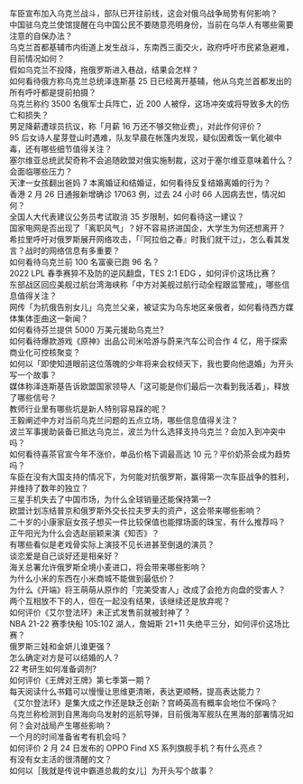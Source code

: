 车臣宣布加入乌克兰战斗，部队已开往前线，这会对俄乌战争局势有何影响？  
中国驻乌克兰使馆提醒在乌中国公民不要随意亮明身份，当前在乌华人有哪些需要注意的自保办法？  
乌克兰首都基辅市内街道上发生战斗，东南西三面交火，政府呼吁市民紧急避难，目前情况如何？  
假如乌克兰不投降，拖俄罗斯进入巷战，结果会怎样？  
如何看待俄方称乌克兰总统泽连斯基 25 日已经离开基辅，他从乌克兰首都发出的所有呼吁都是提前拍摄？  
乌克兰称约 3500 名俄军士兵阵亡，近 200 人被俘，这场冲突或将导致多大的伤亡和损失？  
男足降薪遭球员抗议，称「月薪 16 万还不够交物业费」，对此作何评价？  
95 后女诗人星芽登山时遇难，队友早晨在帐篷内发现，疑似因煮饭一氧化碳中毒，还有哪些细节值得关注？  
塞尔维亚总统武契奇称不会追随欧盟对俄实施制裁，这对于塞尔维亚意味着什么？会面临哪些压力？  
天津一女孩翻出爸妈 7 本离婚证和结婚证，如何看待反复结婚离婚的行为？  
香港 2 月 26 日通报新增确诊 17063 例，过去 24 小时 66 人因病去世，情况如何？  
全国人大代表建议公务员考试取消 35 岁限制，如何看待这一建议？  
国家电网是否出现了「离职风气」？好不容易挤进国企，大学生为何还想离开？  
希拉里呼吁对俄罗斯展开网络攻击，「『阿拉伯之春』时我们就干过」，怎么看其发言？战时的网络信息有多重要？  
如何看待乌克兰前 100 名富豪已跑 96 名？  
2022 LPL 春季赛猝不及防的逆风翻盘，TES 2:1 EDG ，如何评价这场比赛？  
东部战区回应美舰过航台湾海峡称「中方对美舰过航行动全程跟监警戒」，哪些信息值得关注？  
网传「为抗俄告别女儿」乌克兰父亲，被证实为乌东地区亲俄者，如何看待西方媒体集体歪曲这一新闻？  
如何看待芬兰提供 5000 万美元援助乌克兰?  
如何看待爆款游戏《原神》出品公司米哈游与蔚来汽车公司合作 4 亿，用于探索商业化可控核聚变？  
如何以「即使知道眼前这位落魄的少年将来会权倾天下，我也要向他退婚」为开头写一个故事？  
媒体称泽连斯基告诉欧盟国家领导人「这可能是你们最后一次看到我活着」，释放了哪些信号？  
教师行业里有哪些坑是新人特别容易踩的呢？  
王毅阐述中方对当前乌克兰问题的五点立场，哪些信息值得关注？  
波兰军事援助装备已抵达乌克兰，波兰为什么选择支持乌克兰？会加入到冲突中吗？  
如何看待喜茶官宣今年不涨价，单品价格下调最高达 10 元？平价奶茶会成为趋势吗？  
车臣在没有大国支持的情况下，为何能对抗俄罗斯，赢得第一次车臣战争的胜利，并维持了数年的独立？  
三星手机失去了中国市场，为什么全球销量还能保持第一?  
欧盟计划冻结普京和俄罗斯外交长拉夫罗夫的资产，这会带来哪些影响？  
二十岁的小康家庭女孩子想买一件比较保值也能撑场面的珠宝，有什么推荐吗？  
正午阳光为什么会选赵丽颖来演《知否》？  
有哪些看似是老戏骨实际上演技不见长进甚至倒退的演员？  
谈恋爱是自己谈好还是相亲好？  
海关总署允许俄罗斯全境小麦进口，将会带来哪些影响？  
为什么小米的东西在小米商城不能做到最低价？  
为什么《开端》将王萌萌从原作的「完美受害人」改成了会抢方向盘的受害人？  
两个互相放不下的人，但在一起没有结果，该继续还是放弃呢？  
如何评价《艾尔登法环》未正式发售前就被封神了？  
NBA 21-22 赛季快船 105:102 湖人，詹姆斯 21+11 失绝平三分，如何评价这场比赛？  
俄罗斯三娃和金妍儿谁更强？  
怎么确定对方是可以结婚的人？  
22 考研生如何准备调剂?  
如何评价《王牌对王牌》第七季第一期？  
每天阅读什么书籍可以慢慢让思维更清晰，表达更顺畅，提高表达能力？  
《艾尔登法环》是集大成之作还是缺乏创新？宫崎英高有概率会地位不保吗？  
乌克兰称检测到自黑海向乌发射的巡航导弹，目前俄海军舰队在黑海的部署情况如何？会对战局产生哪些影响？  
一个月的时间准备省考有机会吗？  
如何评价 2 月 24 日发布的 OPPO Find X5 系列旗舰手机？有什么亮点？  
有没有女主活的很清醒的文？  
如何以［我就是传说中霸道总裁的女儿］为开头写个故事？  
